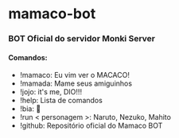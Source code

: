 # mamaco-bot

### BOT Oficial do servidor Monki Server

#### Comandos:

- !mamaco: 
Eu vim ver o MACACO!
- !mamada: 
Mame seus amiguinhos
- !jojo: 
it's me, DIO!!!
- !help: 
Lista de comandos
- !bia: 
:snake:
- !run < personagem >: Naruto, Nezuko, Mahito
- !github: 
Repositório oficial do Mamaco BOT

